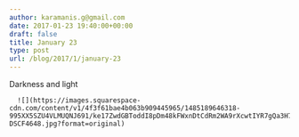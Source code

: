 ```yaml
---
author: karamanis.g@gmail.com
date: 2017-01-23 19:40:00+00:00
draft: false
title: January 23
type: post
url: /blog/2017/1/january-23
---
```


Darkness and light


  
      ![](https://images.squarespace-cdn.com/content/v1/4f3f61bae4b063b909445965/1485189646318-995XX5SZU4VLMUQNJ691/ke17ZwdGBToddI8pDm48kFWxnDtCdRm2WA9rXcwtIYR7gQa3H78H3Y0txjaiv_0fDoOvxcdMmMKkDsyUqMSsMWxHk725yiiHCCLfrh8O1z5QPOohDIaIeljMHgDF5CVlOqpeNLcJ80NK65_fV7S1UcTSrQkGwCGRqSxozz07hWZrYGYYH8sg4qn8Lpf9k1pYMHPsat2_S1jaQY3SwdyaXg/20170123-DSCF4648.jpg?format=original)

